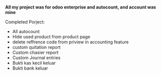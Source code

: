 **All my project was for odoo enterprise and autocount, and account was mine**

Completed Porject:
- All autocount
- Hide used product from product page
- delete reffrence code from priview in accounting feature
- custom quitation report
- Custom chasier report 
- Custom Journal entries
- Bukti kas kecil keluar
- Bukti bank keluar
